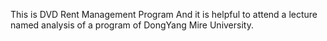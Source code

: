 This is DVD Rent Management Program
And it is helpful to attend a lecture named analysis of a program of DongYang Mire University.
